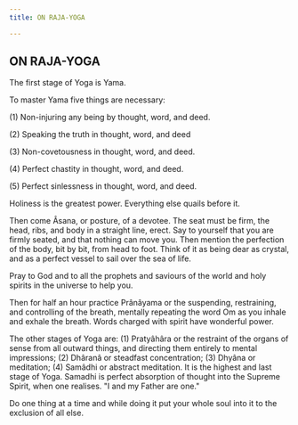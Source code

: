 ```yaml
---
title: ON RAJA-YOGA

---
```





  

## ON RAJA-YOGA

The first stage of Yoga is Yama.

To master Yama five things are necessary:

\(1\) Non-injuring any being by thought, word, and deed.

\(2\) Speaking the truth in thought, word, and deed

\(3\) Non-covetousness in thought, word, and deed.

\(4\) Perfect chastity in thought, word, and deed.

\(5\) Perfect sinlessness in thought, word, and deed.

Holiness is the greatest power. Everything else quails before it.

Then come Âsana, or posture, of a devotee. The seat must be firm, the
head, ribs, and body in a straight line, erect. Say to yourself that you
are firmly seated, and that nothing can move you. Then mention the
perfection of the body, bit by bit, from head to foot. Think of it as
being dear as crystal, and as a perfect vessel to sail over the sea of
life.

Pray to God and to all the prophets and saviours of the world and holy
spirits in the universe to help you.

Then for half an hour practice Prânâyama or the suspending, restraining,
and controlling of the breath, mentally repeating the word Om as you
inhale and exhale the breath. Words charged with spirit have wonderful
power.

The other stages of Yoga are: (1) Pratyâhâra or the restraint of the
organs of sense from all outward things, and directing them entirely to
mental impressions; (2) Dhâranâ or steadfast concentration; (3) Dhyâna
or meditation; (4) Samâdhi or abstract meditation. It is the highest and
last stage of Yoga. Samadhi is perfect absorption of thought into the
Supreme Spirit, when one realises. "I and my Father are one."

Do one thing at a time and while doing it put your whole soul into it to
the exclusion of all else.


